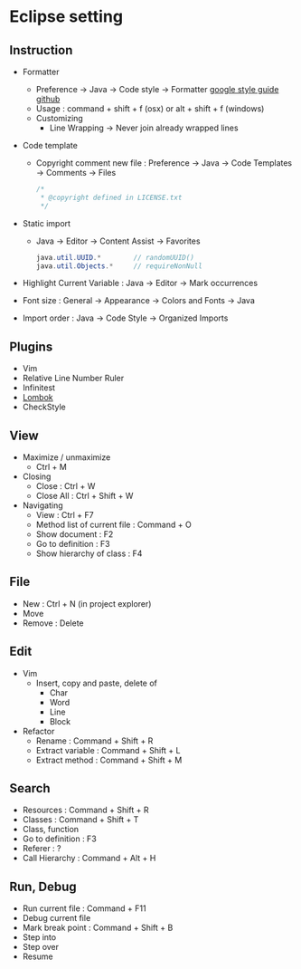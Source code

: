 # Eclipse setting

## Instruction

- Formatter
  - Preference -> Java -> Code style -> Formatter [google style guide github](https://github.com/google/styleguide)
  - Usage : command + shift + f (osx) or alt + shift + f (windows)
  - Customizing
    - Line Wrapping -> Never join already wrapped lines
- Code template
  - Copyright comment new file : Preference -> Java -> Code Templates -> Comments -> Files

    ```java
    /*
     * @copyright defined in LICENSE.txt
     */
    ```

- Static import
  - Java -> Editor -> Content Assist -> Favorites

    ```java
    java.util.UUID.*        // randomUUID()
    java.util.Objects.*     // requireNonNull
    ```

- Highlight Current Variable : Java -> Editor -> Mark occurrences
- Font size : General -> Appearance -> Colors and Fonts -> Java
- Import order : Java -> Code Style -> Organized Imports

## Plugins

- Vim
- Relative Line Number Ruler
- Infinitest
- [Lombok](https://projectlombok.org/download)
- CheckStyle

## View

- Maximize / unmaximize
  - Ctrl + M
- Closing
  - Close : Ctrl + W
  - Close All : Ctrl + Shift + W
- Navigating
  - View : Ctrl + F7
  - Method list of current file : Command + O
  - Show document : F2
  - Go to definition : F3
  - Show hierarchy of class : F4

## File

- New : Ctrl + N (in project explorer)
- Move
- Remove : Delete

## Edit

- Vim
  - Insert, copy and paste, delete of
    - Char
    - Word
    - Line
    - Block
- Refactor
  - Rename : Command + Shift + R
  - Extract variable : Command + Shift + L
  - Extract method : Command + Shift + M

## Search

- Resources : Command + Shift + R
- Classes : Command + Shift + T
- Class, function
- Go to definition : F3
- Referer : ?
- Call Hierarchy : Command + Alt + H

## Run, Debug

- Run current file : Command + F11
- Debug current file
- Mark break point : Command + Shift + B
- Step into
- Step over
- Resume

